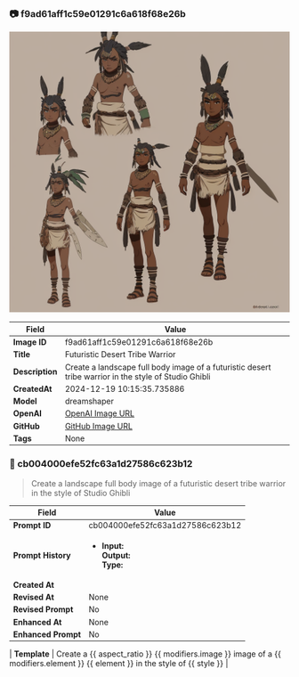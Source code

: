 

### 📷 f9ad61aff1c59e01291c6a618f68e26b 


![data.id](./f9ad61aff1c59e01291c6a618f68e26b.jpg)


| Field          | Value                                                                                                                     |
|----------------|---------------------------------------------------------------------------------------------------------------------------|
| **Image ID**             | f9ad61aff1c59e01291c6a618f68e26b                                                                                                             |
| **Title**           | Futuristic Desert Tribe Warrior                                                                                                       |
| **Description**           | Create a landscape full body image of a futuristic desert tribe warrior in the style of Studio Ghibli                                                                                                       |
| **CreatedAt**        | 2024-12-19 10:15:35.735886                                                                                                        |
| **Model**        | dreamshaper                                                                                                        |
| **OpenAI**         | [OpenAI Image URL](http://192.168.1.85:8081/generated-images/b642154311762.png)                                                                                |
| **GitHub**         | [GitHub Image URL](https://raw.githubusercontent.com/Caneta-Silva/weeb/refs/heads/main/images/f9ad61aff1c59e01291c6a618f68e26b/f9ad61aff1c59e01291c6a618f68e26b.jpg)                                                                                |
| **Tags**       | None                                                                                                                   |

### 📜 cb004000efe52fc63a1d27586c623b12

> Create a landscape full body image of a futuristic desert tribe warrior in the style of Studio Ghibli

| Field          | Value                                                                                                                                                                      |
|----------------|----------------------------------------------------------------------------------------------------------------------------------------------------------------------------|
| **Prompt ID**  | cb004000efe52fc63a1d27586c623b12                                                                                                                                                            |
| **Prompt History** | <ul><li>**Input:**  <br> **Output:**  <br> **Type:** </li></ul> |
| **Created At** |                                                                                                                                                    |
| **Revised At** | None                                                                                                                                                   |
| **Revised Prompt** | No                                                                                                                                                                      |
| **Enhanced At** | None                                                                                                                                                  |
| **Enhanced Prompt** | No                                                                                                                                                                    |

| **Template**   | Create a {{ aspect_ratio }} {{ modifiers.image }} image of a {{ modifiers.element }} {{ element }} in the style of {{ style }}                                                                                                                                           |


